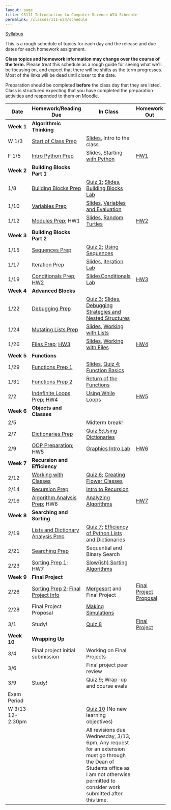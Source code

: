 ```yaml
---
layout: page
title: CS111 Introduction to Computer Science W24 Schedule
permalink: /classes/111-w24/schedule
---
```


[Syllabus](syllabus)

This is a rough schedule of topics for each day and the release and due dates for each homework assignment.  

**Class topics and homework information may change over the course of the term.** Please treat this schedule as a rough guide for seeing what we'll be focusing on, and expect that there will be shifts as the term progresses. Most of the links will be dead until closer to the date.

Preparation should be completed **before** the class day that they are listed. Class is structured expecting that you have completed the preparation activities and responded to them on Moodle.

| Date	| Homework/Reading Due	| In Class |	Homework Out |
| ------- | --------------- | ------------- | -------------- |
| **Week 1** | **Algorithmic Thinking** |  | |
| W 1/3 | [Start of Class Prep](intro-prep) | [Slides](https://docs.google.com/presentation/d/1qv7pLo0NQhIm5L8mH_FEHtS66DaE_SgzJxmLP5KqBYk/edit?usp=sharing), Intro to the class |  |
| F 1/5 | [Intro Python Prep](python-prep) | [Slides](https://docs.google.com/presentation/d/1KT39m3rPrhkUVLDkUuaAA5vTVDqqjv3ct3ve37M3Dd4/edit?usp=sharing), [Starting with Python](getting-started)  | [HW1](hw1)	 |
| **Week 2** | **Building Blocks Part 1** |  | |
| 1/8 | [Building Blocks Prep](build-blocks-prep) | [Quiz 1](quiz1); [Slides](https://docs.google.com/presentation/d/1o5-w73r9cBxqXQ3zWEbaTNCbkr596Ednzp_dxhgl918/edit?usp=sharing),  [Building Blocks Lab](building-blocks) | | 
| 1/10 | [Variables Prep](variables-prep)	| [Slides](https://docs.google.com/presentation/d/1daGwKhqrUNkO1PzdBffKVienZdFgVBUxsxSBqnsS6vk/edit?usp=sharing), [Variables and Evaluation](variables) |	 |
| 1/12 | [Modules Prep](turtle-prep); HW1 |  [Slides](https://docs.google.com/presentation/d/1o5gH_ggOdBno0lhxaocqsv4fl0SdUkbnoRJrHDEUg0U/edit?usp=sharing), [Random Turtles](random-turtle)	| [HW2](hw2) |
| **Week 3** | **Building Blocks Part 2** |  | |
| 1/15 | [Sequences Prep](sequences-prep) | [Quiz 2](quiz2); [Using Sequences](sequences)	| |
| 1/17 | [Iteration Prep](iteration-prep)	| [Slides](https://docs.google.com/presentation/d/11YVNuLJ6fYLYNjHulYn3k6pb2jUY1BmjEmTdfNi8v1U/edit?usp=sharing), [Iteration Lab](iteration-lab)	| |
| 1/19 | [Conditionals Prep](conditionals-prep); [HW2](hw2)| [Slides](https://docs.google.com/presentation/d/19wbtHKn2uzw3wdrANb8NU640_NcjepvImIYyXMlryNI/edit?usp=sharing)[Conditionals Lab](conditionals-lab)	 | [HW3](hw3) |
| **Week 4** | **Advanced Blocks** | | |
| 1/22 | [Debugging Prep](debugging-nested-prep)  |	[Quiz 3](quiz3); [Slides](https://docs.google.com/presentation/d/1_9fpvGqHKv5Lr_SYt1bv0jaw-Il-37qgByXNVXCep0I/edit?usp=sharing),  [Debugging Strategies and Nested Structures](lab-nested) |  |
| 1/24 | [Mutating Lists Prep](mutating-lists-prep) | [Slides](https://docs.google.com/presentation/d/1n7Y3bq-MXl8AMeh9GLjye1bCH1noPIs7DYyIfq_pFh0/edit?usp=sharing), [Working with Lists](lab-mutating-lists)	| |
| 1/26 | [Files Prep](files-prep); [HW3](hw3)	| [Slides](https://docs.google.com/presentation/d/1oojobOXIRdslZMbHQO-LNHQBNYwXNtyM3NVB6JjrRa8/edit?usp=sharing), [Working with Files](files)	| [HW4](hw4) |
| **Week 5** | **Functions** |  | |
| 1/29 | [Functions Prep 1](functions1-prep) |[Slides](https://docs.google.com/presentation/d/1WLpCjihckZckoyjAuYnBON3kdH2RsajoUBLl9OUmDqg/edit?usp=sharing), [Quiz 4](quiz4); [Function Basics](functions1)	 | |
| 1/31 | [Functions Prep 2](functions2-prep) | [Return of the Functions](lab-functions2) | |
| 2/2 |	[Indefinite Loops Prep](while-prep);  [HW4](hw4)	|  [Using While Loops](while-loops)	| [HW5](hw5) |
| **Week 6** | **Objects and Classes** |  | |
| 2/5 |  |	Midterm break!	| |
| 2/7	| [Dictionaries Prep](dictionaries-prep) |	[Quiz 5](quiz5);[Using Dictionaries](dictionaries)	| |
| 2/9 | [OOP Preparation](oop1-prep); HW5  |  [Graphics Intro Lab](graphics-intro)	| [HW6](hw6) |
| **Week 7**| **Recursion and Efficiency**|  | |
| 2/12 | [Working with Classes](oop2-prep)	| [Quiz 6](quiz6); [Creating Flower Classes](creating-classes)	|  |
| 2/14 |  [Recursion Prep](recursion-prep) | [Intro to Recursion](recursion-lab)	| |
| 2/16 | [Algorithm Analysis Prep](analysis-prep); HW6 |	 [Analyzing Algorithms](efficiency)		 | [HW7](hw7) |
| **Week 8** | **Searching and Sorting** |   | |
| 2/19 | [Lists and Dictionary Analysis Prep](list-efficiency-prep)	 | [Quiz 7](quiz7);  [Efficiency of Python Lists and Dictionaries](lab-efficiency2)	|  |
| 2/21 | [Searching Prep](searching-prep) |	Sequential and Binary Search	| |
| 2/23 | 	[Sorting Prep 1](sorting-basic-prep); HW7	 | [Slow(ish) Sorting Algorithms](slow-sorting) | |	
| **Week 9** | **Final Project**|  | |
| 2/26 | [Sorting Prep 2](mergesort-prep); [Final Project Info](final-project)	| [Mergesort](MergeSortWorksheet_111F22.pdf) and Final Project  | [Final Project Proposal](final-project#project-proposal)	 |
| 2/28 | Final Project Proposal |	[Making Simulations](lab-simulations) | |	
| 3/1 | Study! | [Quiz 8](quiz8) | [Final Project](final-project) |
| **Week 10** | **Wrapping Up** |  | |
| 3/4 | Final project initial submission  | Working on Final Projects|	 |
| 3/6	|   | Final project peer review |  |
| 3/9 | Study! | [Quiz 9](quiz9); Wrap-up and course evals | |
| Exam Period | | | |
| W 3/13 12-2:30pm | | [Quiz 10]() (No new learning objectives) | | 
| |  | All revisions due Wednesday, 3/13, 6pm. Any request for an extension must go through the Dean of Students office as I am not otherwise permitted to consider work submitted after this time.  | |